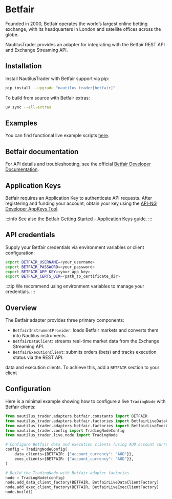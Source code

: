 # Betfair

Founded in 2000, Betfair operates the world’s largest online betting exchange,
with its headquarters in London and satellite offices across the globe.

NautilusTrader provides an adapter for integrating with the Betfair REST API and
Exchange Streaming API.

## Installation

Install NautilusTrader with Betfair support via pip:

```bash
pip install --upgrade "nautilus_trader[betfair]"
```

To build from source with Betfair extras:

```bash
uv sync --all-extras
```

## Examples

You can find functional live example scripts [here](https://github.com/nautechsystems/nautilus_trader/tree/develop/examples/live/betfair/).

## Betfair documentation

For API details and troubleshooting, see the official [Betfair Developer Documentation](https://developer.betfair.com/en/get-started/).

## Application Keys

Betfair requires an Application Key to authenticate API requests. After registering and funding your account, obtain your key using the [API-NG Developer AppKeys Tool](https://apps.betfair.com/visualisers/api-ng-account-operations/).

:::info
See also the [Betfair Getting Started - Application Keys](https://betfair-developer-docs.atlassian.net/wiki/spaces/1smk3cen4v3lu3yomq5qye0ni/pages/2687105/Application+Keys) guide.
:::

## API credentials

Supply your Betfair credentials via environment variables or client configuration:

```bash
export BETFAIR_USERNAME=<your_username>
export BETFAIR_PASSWORD=<your_password>
export BETFAIR_APP_KEY=<your_app_key>
export BETFAIR_CERTS_DIR=<path_to_certificate_dir>
```

:::tip
We recommend using environment variables to manage your credentials.
:::

## Overview

The Betfair adapter provides three primary components:

- `BetfairInstrumentProvider`: loads Betfair markets and converts them into Nautilus instruments.
- `BetfairDataClient`: streams real-time market data from the Exchange Streaming API.
- `BetfairExecutionClient`: submits orders (bets) and tracks execution status via the REST API.

data and execution clients. To achieve this, add a `BETFAIR` section to your client
## Configuration

Here is a minimal example showing how to configure a live `TradingNode` with Betfair clients:

```python
from nautilus_trader.adapters.betfair.constants import BETFAIR
from nautilus_trader.adapters.betfair.factories import BetfairLiveDataClientFactory
from nautilus_trader.adapters.betfair.factories import BetfairLiveExecClientFactory
from nautilus_trader.config import TradingNodeConfig
from nautilus_trader.live.node import TradingNode

# Configure Betfair data and execution clients (using AUD account currency)
config = TradingNodeConfig(
    data_clients={BETFAIR: {"account_currency": "AUD"}},
    exec_clients={BETFAIR: {"account_currency": "AUD"}},
)

# Build the TradingNode with Betfair adapter factories
node = TradingNode(config)
node.add_data_client_factory(BETFAIR, BetfairLiveDataClientFactory)
node.add_exec_client_factory(BETFAIR, BetfairLiveExecClientFactory)
node.build()
```

